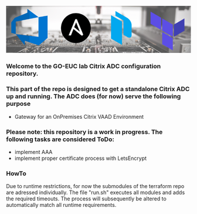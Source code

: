 ![feature-image](/.assets/images/feature_image.png)

### Welcome to the GO-EUC lab Citrix ADC configuration repository. 

### This part of the repo is designed to get a standalone Citrix ADC up and running. The ADC does (for now) serve the following purpose
- Gateway for an OnPremises Citrix VAAD Environment

### Please note: this repository is a work in progress. The following tasks are considered ToDo:
- implement AAA
- implement proper certificate process with LetsEncrypt

### HowTo
Due to runtime restrictions, for now the submodules of the terraform repo are adressed individually. The file "run.sh" executes all modules and adds the required timeouts. The process will subsequently be altered to automatically match all runtime requirements.